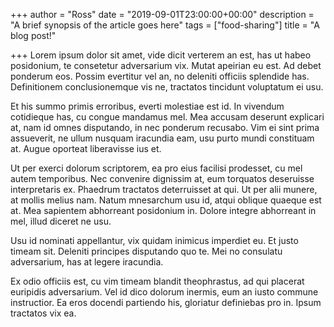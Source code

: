 +++
author = "Ross"
date = "2019-09-01T23:00:00+00:00"
description = "A brief synopsis of the article goes here"
tags = ["food-sharing"]
title = "A blog post!"

+++
Lorem ipsum dolor sit amet, vide dicit verterem an est, has ut habeo posidonium, te consetetur adversarium vix. Mutat apeirian eu est. Ad debet ponderum eos. Possim evertitur vel an, no deleniti officiis splendide has. Definitionem conclusionemque vis ne, tractatos tincidunt voluptatum ei usu.

Et his summo primis erroribus, everti molestiae est id. In vivendum cotidieque has, cu congue mandamus mel. Mea accusam deserunt explicari at, nam id omnes disputando, in nec ponderum recusabo. Vim ei sint prima assueverit, ne ullum nusquam iracundia eam, usu purto mundi constituam at. Augue oporteat liberavisse ius et.

Ut per exerci dolorum scriptorem, ea pro eius facilisi prodesset, cu mel autem temporibus. Nec convenire dignissim at, eum torquatos deseruisse interpretaris ex. Phaedrum tractatos deterruisset at qui. Ut per alii munere, at mollis melius nam. Natum mnesarchum usu id, atqui oblique quaeque est at. Mea sapientem abhorreant posidonium in. Dolore integre abhorreant in mel, illud diceret ne usu.

Usu id nominati appellantur, vix quidam inimicus imperdiet eu. Et justo timeam sit. Deleniti principes disputando quo te. Mei no consulatu adversarium, has at legere iracundia.

Ex odio officiis est, cu vim timeam blandit theophrastus, ad qui placerat euripidis adversarium. Vel id dico dolorum inermis, eum an iusto commune instructior. Ea eros docendi partiendo his, gloriatur definiebas pro in. Ipsum tractatos vix ea.
